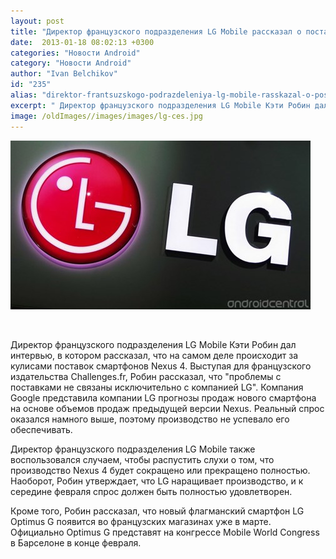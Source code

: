```yaml
---
layout: post
title: "Директор французского подразделения LG Mobile рассказал о поставках Nexus 4"
date:  2013-01-18 08:02:13 +0300
categories: "Новости Android"
category: "Новости Android"
author: "Ivan Belchikov"
id: "235"
alias: "direktor-frantsuzskogo-podrazdeleniya-lg-mobile-rasskazal-o-postavkakh-nexus-4"
excerpt: " Директор французского подразделения LG Mobile Кэти Робин дал интервью, в котором рассказал, что на самом деле происходит за кулисами поставок смартфонов Nexus 4. Выступая для французского издательства Challenges.fr, Робин рассказал, что проблемы с поставками не связаны исключительно с компанией LG. Компания Google представила компании LG прогнозы продаж нового смартфона на основе объемов продаж предыдущей версии Nexus. Реальный спрос оказался намного выше, поэтому производство не успевало его обеспечивать. "
image: /oldImages//images/images/lg-ces.jpg
---
```

<img  src="/oldImages/images/images/lg-ces.jpg" alt="Android Центральной" >

 

Директор французского подразделения LG Mobile Кэти Робин дал интервью, в котором рассказал, что на самом деле происходит за кулисами поставок смартфонов Nexus 4. Выступая для французского издательства Challenges.fr, Робин рассказал, что "проблемы с поставками не связаны исключительно с компанией LG". Компания Google представила компании LG прогнозы продаж нового смартфона на основе объемов продаж предыдущей версии Nexus. Реальный спрос оказался намного выше, поэтому производство не успевало его обеспечивать. 
 

Директор французского подразделения LG Mobile также воспользовался случаем, чтобы распустить слухи о том, что производство Nexus 4 будет сокращено или прекращено полностью. Наоборот, Робин утверждает, что LG наращивает производство, и к середине февраля спрос должен быть полностью удовлетворен.

Кроме того, Робин рассказал, что новый флагманский смартфон LG Optimus G появится во французских магазинах уже в марте. Официально Optimus G представят на конгрессе Mobile World Congress в Барселоне в конце февраля.

 
